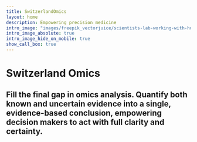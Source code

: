 ```yaml
---
title: SwitzerlandOmics
layout: home
description: Empowering precision medicine
intro_image: "images/freepik_vectorjuice/scientists-lab-working-with-huge-dna-chain-glass-bulb-gene-therapy-gene-transfer-functioning-gene-concept-white-background-bright-vibrant-violet-isolated-illustration_335657-485.jpg"
intro_image_absolute: true
intro_image_hide_on_mobile: true
show_call_box: true
---
```


# Switzerland Omics

<!-- ## Precise, actionable insights, quantified with the highest accuracy to drive informed decisions in precision medicine. -->

## Fill the final gap in omics analysis. Quantify both known and uncertain evidence into a single, evidence-based conclusion, empowering decision makers to act with full clarity and certainty.


